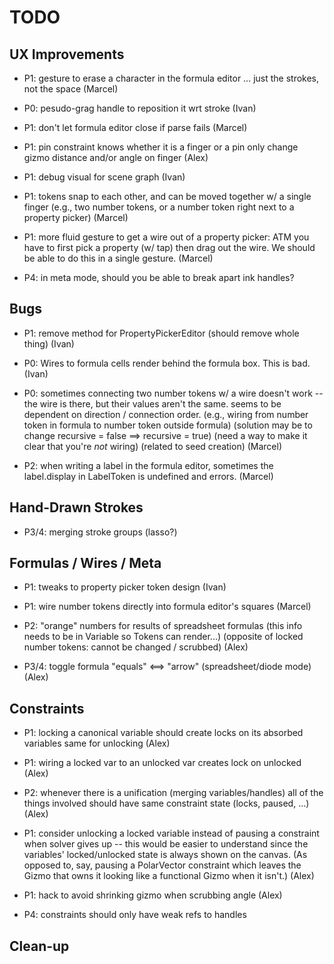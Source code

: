# TODO

## UX Improvements

- P1: gesture to erase a character in the formula editor
  ... just the strokes, not the space
  (Marcel)

- P0: pesudo-grag handle to reposition it wrt stroke
  (Ivan)

- P1: don't let formula editor close if parse fails
  (Marcel)

- P1: pin constraint knows whether it is a finger or a pin
  only change gizmo distance and/or angle on finger
  (Alex)

- P1: debug visual for scene graph
  (Ivan)

- P1: tokens snap to each other, and can be moved together w/ a single finger
  (e.g., two number tokens, or a number token right next to a property picker)
  (Marcel)

- P1: more fluid gesture to get a wire out of a property picker:
  ATM you have to first pick a property (w/ tap) then drag out the wire.
  We should be able to do this in a single gesture.
  (Marcel)

- P4: in meta mode, should you be able to break apart ink handles?

## Bugs

- P1: remove method for PropertyPickerEditor (should remove whole thing)
  (Ivan)

- P0: Wires to formula cells render behind the formula box. This is bad.
  (Ivan)

- P0: sometimes connecting two number tokens w/ a wire doesn't work -- the wire is there, but their
  values aren't the same. seems to be dependent on direction / connection order.
  (e.g., wiring from number token in formula to number token outside formula)
  (solution may be to change recursive = false ==> recursive = true)
  (need a way to make it clear that you're _not_ wiring)
  (related to seed creation)
  (Marcel)


- P2: when writing a label in the formula editor, sometimes the label.display in LabelToken is undefined and errors.
  (Marcel)

## Hand-Drawn Strokes

- P3/4: merging stroke groups (lasso?)

## Formulas / Wires / Meta

- P1: tweaks to property picker token design
  (Ivan)

- P1: wire number tokens directly into formula editor's squares
  (Marcel)

- P2: "orange" numbers for results of spreadsheet formulas
  (this info needs to be in Variable so Tokens can render...)
  (opposite of locked number tokens: cannot be changed / scrubbed)
  (Alex)

- P3/4: toggle formula "equals" <==> "arrow" (spreadsheet/diode mode)
  (Alex)

## Constraints

- P1: locking a canonical variable should create locks on its absorbed variables
  same for unlocking
  (Alex)

- P1: wiring a locked var to an unlocked var creates lock on unlocked
  (Alex)

- P2: whenever there is a unification (merging variables/handles) 
  all of the things involved should have same constraint state
  (locks, paused, ...)
  (Alex)

- P1: consider unlocking a locked variable instead of pausing a constraint
  when solver gives up -- this would be easier to understand since
  the variables' locked/unlocked state is always shown on the canvas.
  (As opposed to, say, pausing a PolarVector constraint which leaves
  the Gizmo that owns it looking like a functional Gizmo when it isn't.)
  (Alex)

- P1: hack to avoid shrinking gizmo when scrubbing angle
  (Alex)

- P4: constraints should only have weak refs to handles

## Clean-up
